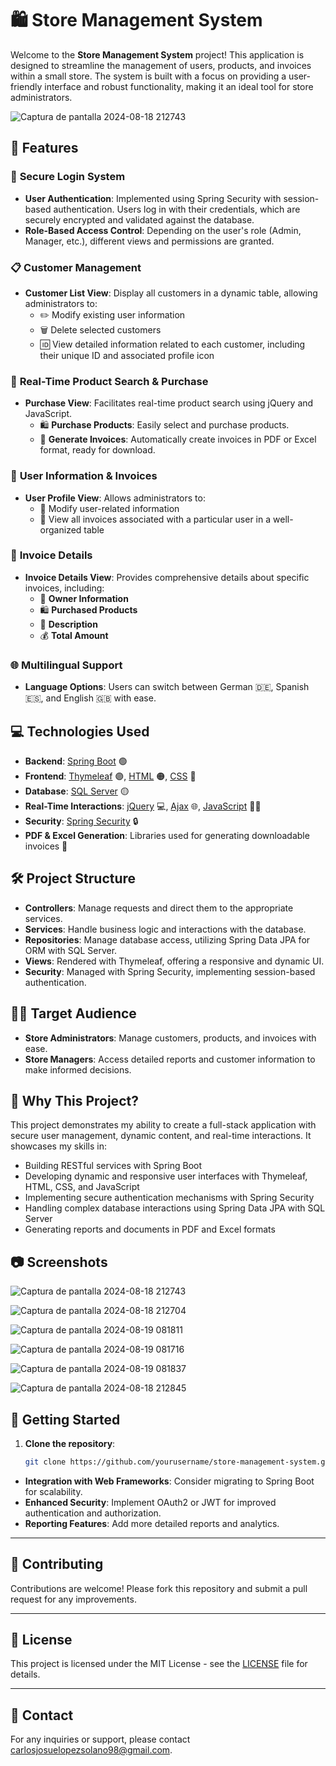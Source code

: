 # 🛍️ **Store Management System**

Welcome to the **Store Management System** project! This application is designed to streamline the management of users, products, and invoices within a small store. The system is built with a focus on providing a user-friendly interface and robust functionality, making it an ideal tool for store administrators.

![Captura de pantalla 2024-08-18 212743](https://github.com/user-attachments/assets/291cceb3-7bad-4009-a880-7a4f24fadb03) <!-- Replace with a real banner if available -->

## 🚀 **Features**

### 🔐 **Secure Login System**
- **User Authentication**: Implemented using Spring Security with session-based authentication. Users log in with their credentials, which are securely encrypted and validated against the database.
- **Role-Based Access Control**: Depending on the user's role (Admin, Manager, etc.), different views and permissions are granted.

### 📋 **Customer Management**
- **Customer List View**: Display all customers in a dynamic table, allowing administrators to:
  - ✏️ Modify existing user information
  - 🗑️ Delete selected customers
  - 🆔 View detailed information related to each customer, including their unique ID and associated profile icon

### 🛒 **Real-Time Product Search & Purchase**
- **Purchase View**: Facilitates real-time product search using jQuery and JavaScript. 
  - 🛍️ **Purchase Products**: Easily select and purchase products.
  - 📄 **Generate Invoices**: Automatically create invoices in PDF or Excel format, ready for download.

### 🧾 **User Information & Invoices**
- **User Profile View**: Allows administrators to:
  - 🔧 Modify user-related information
  - 📜 View all invoices associated with a particular user in a well-organized table

### 🧾 **Invoice Details**
- **Invoice Details View**: Provides comprehensive details about specific invoices, including:
  - 👤 **Owner Information**
  - 🛍️ **Purchased Products**
  - 📝 **Description**
  - 💰 **Total Amount**

### 🌐 **Multilingual Support**
- **Language Options**: Users can switch between German 🇩🇪, Spanish 🇪🇸, and English 🇬🇧 with ease.

## 💻 **Technologies Used**

- **Backend**: [Spring Boot](https://spring.io/projects/spring-boot) 🟢
- **Frontend**: [Thymeleaf](https://www.thymeleaf.org/) 🟣, [HTML](https://developer.mozilla.org/en-US/docs/Web/HTML) 🟠, [CSS](https://developer.mozilla.org/en-US/docs/Web/CSS) 🔵
- **Database**: [SQL Server](https://www.microsoft.com/en-us/sql-server/sql-server-downloads) 🟡
- **Real-Time Interactions**: [jQuery](https://jquery.com/) 💻, [Ajax](https://developer.mozilla.org/en-US/docs/Web/Guide/AJAX) 🌐, [JavaScript](https://developer.mozilla.org/en-US/docs/Web/JavaScript) 🧑‍💻
- **Security**: [Spring Security](https://spring.io/projects/spring-security) 🔒
- **PDF & Excel Generation**: Libraries used for generating downloadable invoices 📄

## 🛠️ **Project Structure**

- **Controllers**: Manage requests and direct them to the appropriate services.
- **Services**: Handle business logic and interactions with the database.
- **Repositories**: Manage database access, utilizing Spring Data JPA for ORM with SQL Server.
- **Views**: Rendered with Thymeleaf, offering a responsive and dynamic UI.
- **Security**: Managed with Spring Security, implementing session-based authentication.

## 🧑‍💼 **Target Audience**

- **Store Administrators**: Manage customers, products, and invoices with ease.
- **Store Managers**: Access detailed reports and customer information to make informed decisions.

## 🌟 **Why This Project?**

This project demonstrates my ability to create a full-stack application with secure user management, dynamic content, and real-time interactions. It showcases my skills in:

- Building RESTful services with Spring Boot
- Developing dynamic and responsive user interfaces with Thymeleaf, HTML, CSS, and JavaScript
- Implementing secure authentication mechanisms with Spring Security
- Handling complex database interactions using Spring Data JPA with SQL Server
- Generating reports and documents in PDF and Excel formats

## 📷 **Screenshots**


![Captura de pantalla 2024-08-18 212743](https://github.com/user-attachments/assets/291cceb3-7bad-4009-a880-7a4f24fadb03) 

![Captura de pantalla 2024-08-18 212704](https://github.com/user-attachments/assets/9bf53a68-24a6-45e1-88b2-1239bc21f52e)

![Captura de pantalla 2024-08-19 081811](https://github.com/user-attachments/assets/854d82d1-60d7-4851-8903-d11263a3dfa0)

![Captura de pantalla 2024-08-19 081716](https://github.com/user-attachments/assets/33e3e44b-e618-4ca3-8047-61f69832006c)



![Captura de pantalla 2024-08-19 081837](https://github.com/user-attachments/assets/0a17cf0c-b2a7-47d2-b289-a65b21da9335)

![Captura de pantalla 2024-08-18 212845](https://github.com/user-attachments/assets/7675578b-c0a3-4ae2-a811-755d9c8ca73a)



## 📜 **Getting Started**

1. **Clone the repository**:
   ```bash
   git clone https://github.com/yourusername/store-management-system.git


- **Integration with Web Frameworks**: Consider migrating to Spring Boot for scalability.
- **Enhanced Security**: Implement OAuth2 or JWT for improved authentication and authorization.
- **Reporting Features**: Add more detailed reports and analytics.

---

## 🤝 **Contributing**

Contributions are welcome! Please fork this repository and submit a pull request for any improvements.

---

## 📄 **License**

This project is licensed under the MIT License - see the [LICENSE](LICENSE) file for details.

---

## 📧 **Contact**

For any inquiries or support, please contact [carlosjosuelopezsolano98@gmail.com](carlosjosuelopezsolano98@gmail.com).

